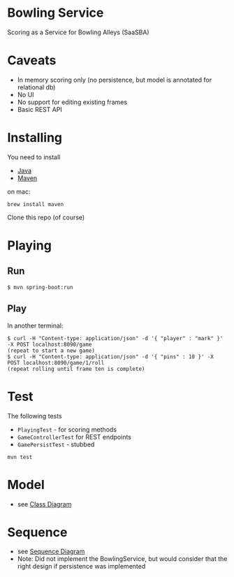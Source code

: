 # Bowling Service

Scoring as a Service for Bowling Alleys  (SaaSBA)

# Caveats

- In memory scoring only (no persistence, but model is annotated for relational db)
- No UI
- No support for editing existing frames
- Basic REST API

# Installing

You need to install 

- [Java](http://www.oracle.com/technetwork/java/javase/downloads/jdk8-downloads-2133151.html)
- [Maven](https://maven.apache.org/download.cgi)

on mac:

```
brew install maven
```

Clone this repo (of course)

# Playing

## Run
```
$ mvn spring-boot:run
```
## Play

In another terminal: 
```
$ curl -H "Content-type: application/json" -d '{ "player" : "mark" }' -X POST localhost:8090/game
(repeat to start a new game)
$ curl -H "Content-type: application/json" -d '{ "pins" : 10 }' -X POST localhost:8090/game/1/roll
(repeat rolling until frame ten is complete)
```
# Test
The following tests 
- `PlayingTest` - for scoring methods
- `GameControllerTest` for REST endpoints
- `GamePersistTest` - stubbed 
```
mvn test
```

# Model

- see [Class Diagram](https://github.com/mjhaller/bowling-service/blob/master/bowling_class_diagram.png?raw=true)


# Sequence 

- see [Sequence Diagram](https://github.com/mjhaller/bowling-service/blob/master/bowling_sequence_diagram.png?raw=true)
- Note: Did not implement the BowlingService, but would consider that the right design if persistence was implemented
